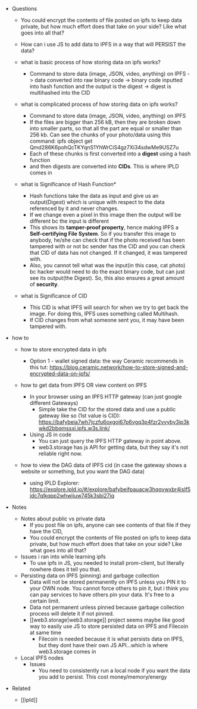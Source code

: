   * Questions
    * You could encrypt the contents of file posted on ipfs to keep data private, but how much effort does that take on your side? Like what goes into all that?
    * How can i use JS to add data to IPFS in a way that will PERSIST the data?

    * what is basic process of how storing data on ipfs works?
      * Command to store data (image, JSON, video, anything) on IPFS -> data converted into raw binary code -> binary code inputted into hash function and the output is the digest -> digest is multihashed into the CID
    * what is complicated process of how storing data on ipfs works?
      * Command to store data (image, JSON, video, anything) on IPFS
      * If the files are bigger than 256 kB, then they are broken down into smaller parts, so that all the part are equal or smaller than 256 kb. Can see the chunks of your photo/data using this command: ipfs object get Qmd286K6pohQcTKYqnS1YhWrCiS4gz7Xi34sdwMe9USZ7u
      * Each of these chunks is first converted into a **digest** using a hash function
      * and then digests are converted into **CIDs**. This is where IPLD comes in
    * what is Significance of Hash Function*
      * Hash functions take the data as input and give us an output(Digest) which is unique with respect to the data referenced by it and never changes.
      * If we change even a pixel in this image then the output will be different bc the input is different
      * This shows its **tamper-proof property**, hence making IPFS a **Self-certifying File System**. So if you transfer this image to anybody, he/she can check that if the photo received has been tampered with or not bc sender has the CID and you can check that CID of data has not changed. If it changed, it was tampered with.
      * Also, you cannot tell what was the input(in this case, cat photo) bc hacker would need to do the exact binary code, but can just see its output(the Digest). So, this also ensures a great amount of **security**.
    * what is Significance of CID
      * This CID is what IPFS will search for when we try to get back the image. For doing this, IPFS uses something called Multihash.
      * If CID changes from what someone sent you, it may have been tampered with.

  * how to
    * how to store encrypted data in ipfs
      * Option 1 - wallet signed data: the way Ceramic recommends in this tut: https://blog.ceramic.network/how-to-store-signed-and-encrypted-data-on-ipfs/

    * how to get data from IPFS OR view content on IPFS
      * In your browser using an IPFS HTTP gateway (can just google different Gateways)
        * Simple take the CID for the stored data and use a public gateway like so (1st value is CID): https://bafybeia7wh7jczfu6oxgoj67p6vgq3p4fzr2yvyby3ip3kwkd2bbqmssxi.ipfs.w3s.link/
      * Using JS in code
        * You can just query the IPFS HTTP gateway in point above.
        * web3.storage has js API for getting data, but they say it's not reliable right now.
    * how to view the DAG data of IPFS cid (in case the gateway shows a website or something, but you want the DAG data)
      * using IPLD Explorer: https://explore.ipld.io/#/explore/bafybeifpauacw3hqqvwxbr4islf5jdc7qlkqpp2whwjiuw745k3sbi27iq
  * Notes
    * Notes about public vs private data
      * If you post file on ipfs, anyone can see contents of that file if they have the CID,
      * You could encrypt the contents of file posted on ipfs to keep data private, but how much effort does that take on your side? Like what goes into all that?
    * Issues i ran into while learning ipfs
      * To use ipfs in JS, you needed to install prom-client, but literally nowhere does it tell you that.
    * Persisting data on IPFS (pinning) and garbage collection
      * Data will not be stored permanently on IPFS unless you PIN it to your OWN node. You cannot force others to pin it, but i think you can pay services to have others pin your data. It's free to a certain limit. 
      * Data not permanent unless pinned because garbage collection process will delete it if not pinned.
      * [[web3.storage|web3.storage]] project seems maybe like good way to easily use JS to store persisted data on IPFS and Filecoin at same time
        * Filecoin is needed because it is what persists data on IPFS, but they dont have their own JS API...which is where web3.storage comes in
    * Local IPFS nodes
      * Issues
        * You need to consistently run a local node if you want the data you add to persist. This cost money/memory/energy

  * Related
    * [[ipld]]